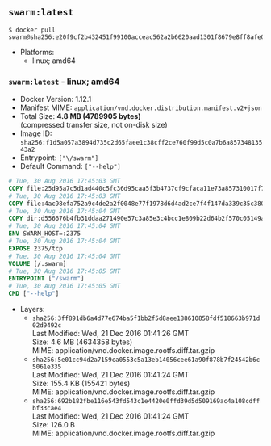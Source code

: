## `swarm:latest`

```console
$ docker pull swarm@sha256:e20f9cf2b432451f99100acceac562a2b6620aad1301f8679e8ff8afe0360bef
```

-	Platforms:
	-	linux; amd64

### `swarm:latest` - linux; amd64

-	Docker Version: 1.12.1
-	Manifest MIME: `application/vnd.docker.distribution.manifest.v2+json`
-	Total Size: **4.8 MB (4789905 bytes)**  
	(compressed transfer size, not on-disk size)
-	Image ID: `sha256:f1d5a057a3894d735c2d65faee1c38cff2ce760f99d5c0a7b6a85734813543a2`
-	Entrypoint: `["\/swarm"]`
-	Default Command: `["--help"]`

```dockerfile
# Tue, 30 Aug 2016 17:45:03 GMT
COPY file:25d95a7c5d1ad440c5fc36d95caa5f3b4737cf9cfaca11e73a857310017f78f3 in /swarm 
# Tue, 30 Aug 2016 17:45:03 GMT
COPY file:4ac98efa752a9c4de2a2f0048e77f1978d6d4ad2ce7f4f147da339c35c380e81 in /etc/ssl/certs/ca-certificates.crt 
# Tue, 30 Aug 2016 17:45:04 GMT
COPY dir:d556676b4fb31ddaa271490e57c3a85e3c4bcc1e809b22d64b2f570c05149a22 in /tmp 
# Tue, 30 Aug 2016 17:45:04 GMT
ENV SWARM_HOST=:2375
# Tue, 30 Aug 2016 17:45:04 GMT
EXPOSE 2375/tcp
# Tue, 30 Aug 2016 17:45:04 GMT
VOLUME [/.swarm]
# Tue, 30 Aug 2016 17:45:05 GMT
ENTRYPOINT ["/swarm"]
# Tue, 30 Aug 2016 17:45:05 GMT
CMD ["--help"]
```

-	Layers:
	-	`sha256:3ff891db6a4d77e674ba5f1bb2f5d8aee188610858fdf518663b971d02d9492c`  
		Last Modified: Wed, 21 Dec 2016 01:41:26 GMT  
		Size: 4.6 MB (4634358 bytes)  
		MIME: application/vnd.docker.image.rootfs.diff.tar.gzip
	-	`sha256:5e01cc94d2a7159ca0553c5a13eb14056cee61a90f878b7f24542b6c5061e335`  
		Last Modified: Wed, 21 Dec 2016 01:41:24 GMT  
		Size: 155.4 KB (155421 bytes)  
		MIME: application/vnd.docker.image.rootfs.diff.tar.gzip
	-	`sha256:692b182fbe116e543fd543c1e4420e0ffd39d5d509169ac4a108cdffbf33cae4`  
		Last Modified: Wed, 21 Dec 2016 01:41:24 GMT  
		Size: 126.0 B  
		MIME: application/vnd.docker.image.rootfs.diff.tar.gzip
